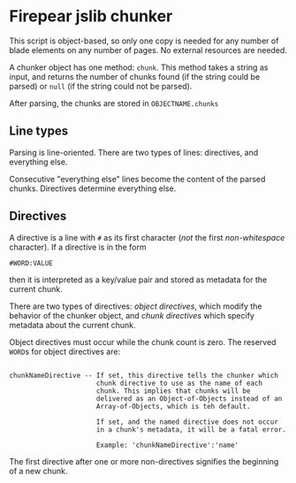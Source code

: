 Firepear jslib chunker
======================

This script is object-based, so only one copy is needed for any number
of blade elements on any number of pages. No external resources are
needed.

A chunker object has one method: `chunk`. This method takes a string
as input, and returns the number of chunks found (if the string could
be parsed) or `null` (if the string could not be parsed).

After parsing, the chunks are stored in `OBJECTNAME.chunks`

Line types
----------

Parsing is line-oriented. There are two types of lines: directives,
and everything else.

Consecutive "everything else" lines become the content of the parsed
chunks. Directives determine everything else.


Directives
----------

A directive is a line with `#` as its first character (*not* the first
*non-whitespace* character). If a directive is in the form

```
#WORD:VALUE
```

then it is interpreted as a key/value pair and stored as metadata for
the current chunk.

There are two types of directives: *object directives*, which modify
the behavior of the chunker object, and *chunk directives* which
specify metadata about the current chunk.

Object directives must occur while the chunk count is zero. The
reserved `WORD`s for object directives are:

```

chunkNameDirective -- If set, this directive tells the chunker which
                      chunk directive to use as the name of each
                      chunk. This implies that chunks will be
                      delivered as an Object-of-Objects instead of an
                      Array-of-Objects, which is teh default.

                      If set, and the named directive does not occur
                      in a chunk's metadata, it will be a fatal error.

                      Example: 'chunkNameDirective':'name'

```

The first directive after one or more non-directives signifies the
beginning of a new chunk.
